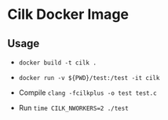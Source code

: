 # Cilk Docker Image

## Usage

* `docker build -t cilk .`

* `docker run -v ${PWD}/test:/test -it cilk`

* Compile `clang -fcilkplus -o test test.c`

* Run `time CILK_NWORKERS=2 ./test`
